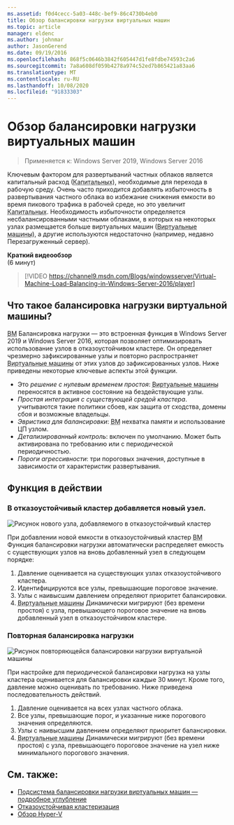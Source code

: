 ```yaml
---
ms.assetid: f0d4cecc-5a03-448c-bef9-86c4730b4eb0
title: Обзор балансировки нагрузки виртуальных машин
ms.topic: article
manager: eldenc
ms.author: johnmar
author: JasonGerend
ms.date: 09/19/2016
ms.openlocfilehash: 868f5c0646b3842f605447d1fe8fdbe74593c2a6
ms.sourcegitcommit: 7a8a608df059b4278a974c52ed7b865421a83aa6
ms.translationtype: MT
ms.contentlocale: ru-RU
ms.lasthandoff: 10/08/2020
ms.locfileid: "91833303"
---
```

# <a name="virtual-machine-load-balancing-overview"></a>Обзор балансировки нагрузки виртуальных машин

> Применяется к: Windows Server 2019, Windows Server 2016

Ключевым фактором для развертываний частных облаков является капитальный расход (<abbr title="капитальный расход">Капитальных</abbr>), необходимые для перехода в рабочую среду. Очень часто приходится добавлять избыточность в развертывания частного облака во избежание снижения емкости во время пикового трафика в рабочей среде, но это увеличит <abbr title="капитальный расход">Капитальных</abbr>. Необходимость избыточности определяется несбалансированными частными облаками, в которых на некоторых узлах размещается больше виртуальных машин (<abbr title="Виртуальные машины">Виртуальные машины</abbr>), а другие используются недостаточно (например, недавно Перезагруженный сервер).

<strong>Краткий видеообзор</strong><br>(6 минут)<br>
> [!VIDEO https://channel9.msdn.com/Blogs/windowsserver/Virtual-Machine-Load-Balancing-in-Windows-Server-2016/player]

## <a name="what-is-virtual-machine-load-balancing"></a><a id="what-is-vm-load-balancing"></a>Что такое балансировка нагрузки виртуальной машины?
<abbr title="Виртуальная машина">ВМ</abbr> Балансировка нагрузки — это встроенная функция в Windows Server 2019 и Windows Server 2016, которая позволяет оптимизировать использование узлов в отказоустойчивом кластере. Он определяет чрезмерно зафиксированные узлы и повторно распространяет <abbr title="Виртуальные машины">Виртуальные машины</abbr> от этих узлов до зафиксированных узлов. Ниже приведены некоторые ключевые аспекты этой функции.

* Это *решение с нулевым временем простоя*: <abbr title="Виртуальные машины">Виртуальные машины</abbr> переносятся в активное состояние на бездействующие узлы.
* *Простая интеграция с существующей средой кластера*. учитываются такие политики сбоев, как защита от сходства, домены сбоя и возможные владельцы.
* *Эвристика для балансировки*: <abbr title="Виртуальная машина">ВМ</abbr> нехватка памяти и использование ЦП узлом.
* *Детализированный контроль*: включен по умолчанию. Может быть активирована по требованию или с периодической периодичностью.
* *Пороги агрессивности*: три пороговых значения, доступные в зависимости от характеристик развертывания.

## <a name="the-feature-in-action"></a><a id="feature-in-action"></a>Функция в действии
### <a name="a-new-node-is-added-to-your-failover-cluster"></a><a id="new-node-added"></a>В отказоустойчивый кластер добавляется новый узел.
![Рисунок нового узла, добавляемого в отказоустойчивый кластер](media/vm-load-balancing/overview-VM-load-balancing-1.png)

При добавлении новой емкости в отказоустойчивый кластер <abbr title="Виртуальная машина">ВМ</abbr> Функция балансировки нагрузки автоматически распределяет емкость с существующих узлов на вновь добавленный узел в следующем порядке:

1. Давление оценивается на существующих узлах отказоустойчивого кластера.
2. Идентифицируются все узлы, превышающие пороговое значение.
3. Узлы с наивысшим давлением определяют приоритет балансировки.
4. <abbr title="Виртуальные машины">Виртуальные машины</abbr> Динамически мигрируют (без времени простоя) с узла, превышающего пороговое значение на вновь добавленный узел в отказоустойчивом кластере.

### <a name="recurring-load-balancing"></a><a id="recurring-load-balancing"></a>Повторная балансировка нагрузки
![Рисунок повторяющейся балансировки нагрузки виртуальной машины](media/vm-load-balancing/overview-VM-load-balancing-2.png)

При настройке для периодической балансировки нагрузка на узлы кластера оценивается для балансировки каждые 30 минут. Кроме того, давление можно оценивать по требованию. Ниже приведена последовательность действий.

1. Давление оценивается на всех узлах частного облака.
2. Все узлы, превышающие порог, и указанные ниже порогового значения определяются.
3. Узлы с наивысшим давлением определяют приоритет балансировки.
4. <abbr title="Виртуальные машины">Виртуальные машины</abbr> Динамически мигрируют (без времени простоя) с узла, превышающего пороговое значение на узел ниже минимального порогового значения.

## <a name="see-also"></a>См. также:
* [Подсистема балансировки нагрузки виртуальных машин — подробное углубление](vm-load-balancing-deep-dive.md)
* [Отказоустойчивая кластеризация](failover-clustering-overview.md)
* [Обзор Hyper-V](../virtualization/hyper-v/Hyper-V-on-Windows-Server.md)
